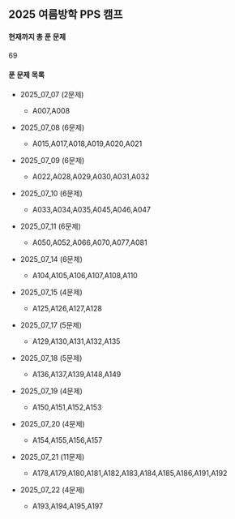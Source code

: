 ## 2025 여름방학 PPS 캠프 

#### 현재까지 총 푼 문제 
69
#### 푼 문제 목록  
- 2025_07_07 (2문제)
  - A007,A008 
- 2025_07_08 (6문제)
  - A015,A017,A018,A019,A020,A021
- 2025_07_09 (6문제)
  - A022,A028,A029,A030,A031,A032
- 2025_07_10 (6문제)
  - A033,A034,A035,A045,A046,A047
- 2025_07_11 (6문제)
  - A050,A052,A066,A070,A077,A081
- 2025_07_14 (6문제)
  - A104,A105,A106,A107,A108,A110
- 2025_07_15 (4문제)
  - A125,A126,A127,A128
- 2025_07_17 (5문제)
  - A129,A130,A131,A132,A135
- 2025_07_18 (5문제)
  - A136,A137,A139,A148,A149
- 2025_07_19 (4문제)
  - A150,A151,A152,A153
 
- 2025_07_20 (4문제)
  - A154,A155,A156,A157
- 2025_07_21 (11문제)
  - A178,A179,A180,A181,A182,A183,A184,A185,A186,A191,A192
 
- 2025_07_22 (4문제)
  - A193,A194,A195,A197 
